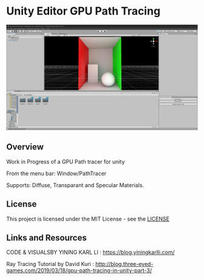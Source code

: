 ﻿# Unity Editor GPU Path Tracing
<p align="center">
  <img src="screenshot.jpg" title="banner">
</p>

## Overview

Work in Progress of a GPU Path tracer for unity

From the menu bar: Window/PathTracer

Supports:
Diffuse, Transparant and Specular Materials.


## License
This project is licensed under the MIT License - see the [LICENSE](LICENSE)


## Links and Resources

CODE & VISUALSBY YINING KARL LI : https://blog.yiningkarlli.com/

Ray Tracing Tutorial by David Kuri : http://blog.three-eyed-games.com/2019/03/18/gpu-path-tracing-in-unity-part-3/
